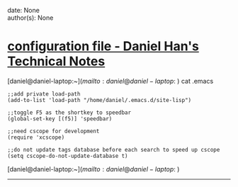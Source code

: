 
date: None  
author(s): None  

# [configuration file - Daniel Han's Technical Notes](https://sites.google.com/site/xiangyangsite/home/technical-tips/linux-unix/emacs/configuration-files)

[daniel@daniel-laptop:~$](mailto:daniel@daniel-laptop:~$) cat .emacs  


`;;add private load-path`  
`(add-to-list 'load-path "/home/daniel/.emacs.d/site-lisp")`

`;;toggle F5 as the shortkey to speedbar`  
`(global-set-key [(f5)] 'speedbar)`

`;;need cscope for development`  
`(require 'xcscope)`

`;;do not update tags database before each search to speed up cscope`  
`(setq cscope-do-not-update-database t)`

[daniel@daniel-laptop:~$](mailto:daniel@daniel-laptop:~$)   
  
  
---

